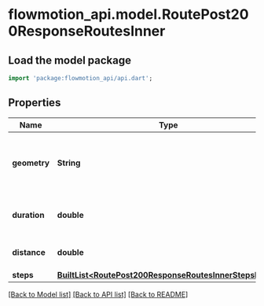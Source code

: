 # flowmotion_api.model.RoutePost200ResponseRoutesInner

## Load the model package
```dart
import 'package:flowmotion_api/api.dart';
```

## Properties
Name | Type | Description | Notes
------------ | ------------- | ------------- | -------------
**geometry** | **String** | Polyline (precision 5) for drawing the entire route on a map | [optional] 
**duration** | **double** | Estimated travel duration in seconds | [optional] 
**distance** | **double** | Total travel distance in meters | [optional] 
**steps** | [**BuiltList&lt;RoutePost200ResponseRoutesInnerStepsInner&gt;**](RoutePost200ResponseRoutesInnerStepsInner.md) |  | [optional] 

[[Back to Model list]](../README.md#documentation-for-models) [[Back to API list]](../README.md#documentation-for-api-endpoints) [[Back to README]](../README.md)


